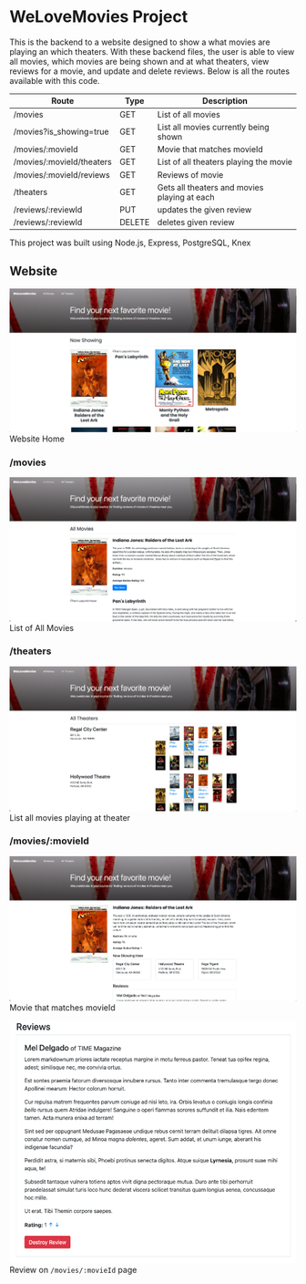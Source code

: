 # WeLoveMovies Project

This is the backend to a website designed to show a what movies are playing an which theaters. With these backend files, the user is able to view all movies, which movies are being shown and at what theaters, view reviews for a movie, and update and delete reviews. Below is all the routes available with this code.

| Route                     | Type   | Description                                  |
| ------------------------- | ------ | -------------------------------------------- |
| /movies                   | GET    | List of all movies                           |
| /movies?is_showing=true   | GET    | List all movies currently being shown        |
| /movies/:movieId          | GET    | Movie that matches movieId                   |
| /movies/:movieId/theaters | GET    | List of all theaters playing the movie       |
| /movies/:movieId/reviews  | GET    | Reviews of movie                             |
| /theaters                 | GET    | Gets all theaters and movies playing at each |
| /reviews/:reviewId        | PUT    | updates the given review                     |
| /reviews/:reviewId        | DELETE | deletes given review                         |

This project was built using Node.js, Express, PostgreSQL, Knex

## Website

![](images/home.png)
Website Home

### /movies

![](images/moviesList.png)
List of All Movies

### /theaters

![](images/allMoviesForTheater.png)
List all movies playing at theater

### /movies/:movieId

![](images/movie.png)
Movie that matches movieId

![](images/review.png)
Review on `/movies/:movieId` page
